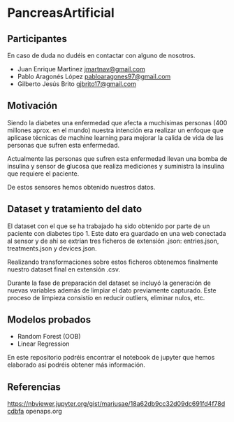 # PancreasArtificial

## Participantes

En caso de duda no dudéis en contactar con alguno de nosotros.

* Juan Enrique Martinez jmartnav@gmail.com
* Pablo Aragonés López pabloaragones97@gmail.com
* Gilberto Jesús Brito gjbrito17@gmail.com

## Motivación

Siendo la diabetes una enfermedad que afecta a muchísimas personas (400 millones aprox. en el mundo) nuestra intención era realizar un enfoque que aplicase técnicas de machine learning para mejorar la calida de vida de las personas que sufren esta enfermedad.

Actualmente las personas que sufren esta enfermedad llevan una bomba de insulina y sensor de glucosa que realiza mediciones y suministra la insulina que requiere el paciente.

De estos sensores hemos obtenido nuestros datos.

## Dataset y tratamiento del dato

El dataset con el que se ha trabajado ha sido obtenido por parte de un paciente con diabetes tipo 1. Este dato era guardado en una web conectada al sensor y de ahí se extrían tres ficheros de extensión .json: entries.json, treatments.json y devices.json.

Realizando transformaciones sobre estos ficheros obtenemos finalmente nuestro dataset final en extensión .csv.

Durante la fase de preparación del dataset se incluyó la generación de nuevas variables además de limpiar el dato previamente capturado. Este proceso de limpieza consistío en reducir outliers, eliminar nulos, etc.

## Modelos probados

- Random Forest (OOB)
- Linear Regression

En este repositorio podréis encontrar el notebook de jupyter que hemos elaborado así podréis obtener más información.

## Referencias

https://nbviewer.jupyter.org/gist/mariusae/18a62db9cc32d09dc691fd4f78dcdbfa
openaps.org


